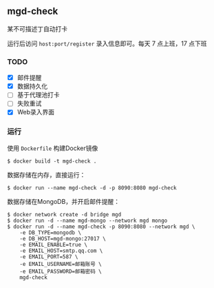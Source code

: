 ## mgd-check

某不可描述丁自动打卡

运行后访问 `host:port/register` 录入信息即可。每天 7 点上班，17 点下班

### TODO

- [x] 邮件提醒
- [x] 数据持久化
- [ ] 基于代理池打卡
- [ ] 失败重试
- [x] Web录入界面

### 运行
使用 `Dockerfile` 构建Docker镜像
```
$ docker build -t mgd-check .
```
数据存储在内存，直接运行：
```
$ docker run --name mgd-check -d -p 8090:8080 mgd-check
```
数据存储在MongoDB，并开启邮件提醒：
```
$ docker network create -d bridge mgd
$ docker run -d --name mgd-mongo --network mgd mongo
$ docker run -d --name mgd-check -p 8090:8080 --network mgd \
    -e DB_TYPE=mongodb \
    -e DB_HOST=mgd-mongo:27017 \
    -e EMAIL_ENABLE=true \
    -e EMAIL_HOST=smtp.qq.com \
    -e EMAIL_PORT=587 \
    -e EMAIL_USERNAME=邮箱账号 \
    -e EMAIL_PASSWORD=邮箱密码 \
    mgd-check
```
